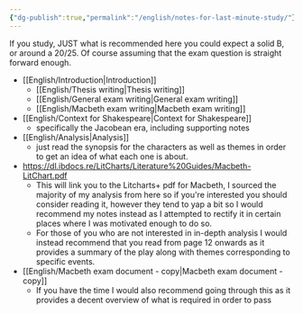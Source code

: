 ```yaml
---
{"dg-publish":true,"permalink":"/english/notes-for-last-minute-study/"}
---
```


If you study, JUST what is recommended here you could expect a solid B, or around a 20/25. Of course assuming that the exam question is straight forward enough.
- [[English/Introduction\|Introduction]]
	- [[English/Thesis writing\|Thesis writing]]
	- [[English/General exam writing\|General exam writing]]
	- [[English/Macbeth exam writing\|Macbeth exam writing]]
- [[English/Context for Shakespeare\|Context for Shakespeare]]
	- specifically the Jacobean era, including supporting notes
- [[English/Analysis\|Analysis]]
	- just read the synopsis for the characters as well as themes in order to get an idea of what each one is about.
- https://dl.ibdocs.re/LitCharts/Literature%20Guides/Macbeth-LitChart.pdf
	- This will link you to the Litcharts+ pdf for Macbeth, I sourced the majority of my analysis from here so if you're interested you should consider reading it, however they tend to yap a bit so I would recommend my notes instead as I attempted to rectify it in certain places where I was motivated enough to do so.
	- For those of you who are not interested in in-depth analysis I would instead recommend that you read from page 12 onwards as it provides a summary of the play along with themes corresponding to specific events.
- [[English/Macbeth exam document - copy\|Macbeth exam document - copy]]
	- If you have the time I would also recommend going through this as it provides a decent overview of what is required in order to pass
